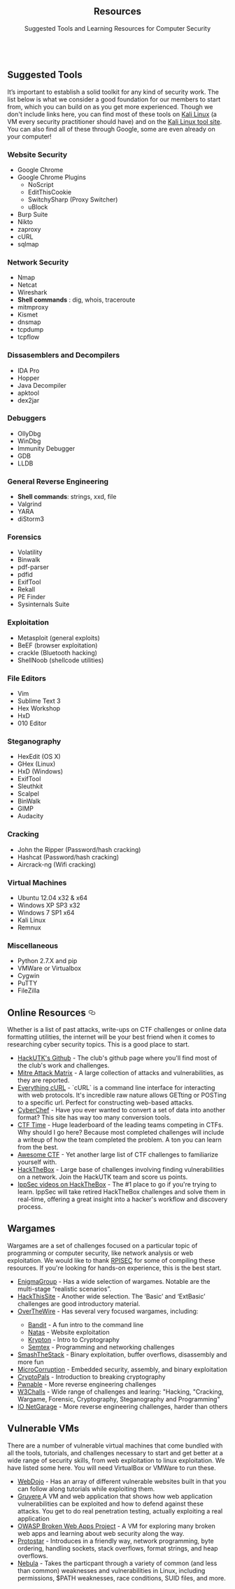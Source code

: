 ---
---

<section id="main" class="container">
	<header>
	<h2>Resources</h2>
	<p>Suggested Tools and Learning Resources for Computer Security</p>
	</header>
	<div class="box">
	<span class="image featured"><img src="images/headers/code.png" alt="" /></span>
	<h2>Suggested Tools</h2>
	<p>It’s important to establish a solid toolkit for any kind of security work. The list below is what we consider a good foundation for our members to start from, which you can build on as you get more experienced. Though we don't include links here, you can find most of these tools on <a href="https://www.kali.org/" target="_blank">Kali Linux</a> (a VM every security practitioner should have) and on the <a href="http://tools.kali.org/" target="_blank">Kali Linux tool site</a>. You can also find all of these through Google, some are even already on your computer!</p>
	<div class="row">
		<div class="3u 12u(mobilep)">
		<h3>Website Security</h3>
		<ul>
			<li>Google Chrome</li>
			<li>Google Chrome Plugins
			<ul class="nested">
				<li>NoScript</li>
				<li>EditThisCookie</li>
				<li>SwitchySharp (Proxy Switcher)</li>
				<li>uBlock</li>
			</ul>
			</li>
			<li>Burp Suite</li>
			<li>Nikto</li>
			<li>zaproxy</li>
			<li>cURL</li>
			<li>sqlmap</li>
		</ul>
		</div>
		<div class="3u 12u(mobilep)">
		<h3>Network Security</h3>
		<ul>
			<li>Nmap</li>
			<li>Netcat</li>
			<li>Wireshark</li>
			<li><b>Shell commands</b> : dig, whois, traceroute</li>
			<li>mitmproxy</li>
			<li>Kismet</li>
			<li>dnsmap</li>
			<li>tcpdump</li>
			<li>tcpflow</li>
		</ul>
		</div>
		<div class="3u 12u(mobilep)">
		<h3>Dissasemblers and Decompilers</h3>
		<ul>
			<li>IDA Pro</li>
			<li>Hopper</li>
			<li>Java Decompiler</li>
			<li>apktool</li>
			<li>dex2jar</li>
		</ul>
		</div>
		<div class="3u 12u(mobilep)">
		<h3>Debuggers</h3>
		<ul>
			<li>OllyDbg</li>
			<li>WinDbg</li>
			<li>Immunity Debugger</li>
			<li>GDB</li>
			<li>LLDB</li>
		</ul>
		</div>
	</div>
	<div class="row">
		<div class="3u 12u(mobilep)">
		<h3>General Reverse Engineering</h3>
		<ul>
			<li><b>Shell commands</b>: strings, xxd, file</li>
			<li>Valgrind</li>
			<li>YARA</li>
			<li>diStorm3</li>
		</ul>
		</div>
		<div class="3u 12u(mobilep)">
		<h3>Forensics</h3>
		<ul>
			<li>Volatility</li>
			<li>Binwalk</li>
			<li>pdf-parser</li>
			<li>pdfid</li>
			<li>ExifTool</li>
			<li>Rekall</li>
			<li>PE Finder</li>
			<li>Sysinternals Suite</li>
		</ul>
		</div>
		<div class="3u 12u(mobilep)">
		<h3>Exploitation</h3>
		<ul>
			<li>Metasploit (general exploits)</li>
			<li>BeEF (browser exploitation)</li>
			<li>crackle (Bluetooth hacking)</li>
			<li>ShellNoob (shellcode utilities)</li>
		</ul>
		</div>
		<div class="3u 12u(mobilep)">
		<h3>File Editors</h3>
		<ul>
			<li>Vim</li>
			<li>Sublime Text 3</li>
			<li>Hex Workshop</li>
			<li>HxD</li>
			<li>010 Editor</li>
		</ul>
		</div>
	</div>
	<div class="row">
		<div class="3u 12u(mobilep)">
		<h3>Steganography</h3>
		<ul>
			<li>HexEdit (OS X)</li>
			<li>GHex (Linux)</li>
			<li>HxD (Windows)</li>
			<li>ExifTool</li>
			<li>Sleuthkit</li>
			<li>Scalpel</li>
			<li>BinWalk</li>
			<li>GIMP</li>
			<li>Audacity</li>
		</ul>
		</div>
		<div class="3u 12u(mobilep)">
		<h3>Cracking</h3>
		<ul>
			<li>John the Ripper (Password/hash cracking)</li>
			<li>Hashcat (Password/hash cracking)</li>
			<li>Aircrack-ng (Wifi cracking)</li>
		</ul>
		</div>
		<div class="3u 12u(mobilep)">
		<h3>Virtual Machines</h3>
		<ul>
			<li>Ubuntu 12.04 x32 & x64</li>
			<li>Windows XP SP3 x32</li>
			<li>Windows 7 SP1 x64</li>
			<li>Kali Linux</li>
			<li>Remnux</li>
		</ul>
		</div>
		<div class="3u 12u(mobilep)">
		<h3>Miscellaneous</h3>
		<ul>
			<li>Python 2.7.X and pip</li>
			<li>VMWare or Virtualbox</li>
			<li>Cygwin</li>
			<li>PuTTY</li>
			<li>FileZilla</li>
		</ul>
		</div>
	</div>
	</div>
	<div id='online-resources' class="box">
	<h2 class="anchor">Online Resources
		<a href="#online-resources">
		<svg class="octicon octicon-link" viewBox="0 0 16 16" version="1.1" width="16" height="16" aria-hidden="true"><path fill-rule="evenodd" d="M4 9h1v1H4c-1.5 0-3-1.69-3-3.5S2.55 3 4 3h4c1.45 0 3 1.69 3 3.5 0 1.41-.91 2.72-2 3.25V8.59c.58-.45 1-1.27 1-2.09C10 5.22 8.98 4 8 4H4c-.98 0-2 1.22-2 2.5S3 9 4 9zm9-3h-1v1h1c1 0 2 1.22 2 2.5S13.98 12 13 12H9c-.98 0-2-1.22-2-2.5 0-.83.42-1.64 1-2.09V6.25c-1.09.53-2 1.84-2 3.25C6 11.31 7.55 13 9 13h4c1.45 0 3-1.69 3-3.5S14.5 6 13 6z"></path></svg>
		</a>
	</h2>
	<p>Whether is a list of past attacks, write-ups on CTF challenges or online data formatting utilities, the internet will be your best friend when it comes to researching cyber security topics. This is a good place to start.</p>
	<div class="row">
		<div class="12u 12u(mobilep)">
		<ul>
			<li><a href="https://github.com/hackutk" target="_blank">HackUTK's Github</a> - The club's github page where you'll find most of the club's work and challenges.</li>
			<li><a href="https://attack.mitre.org/" target="_blank">Mitre Attack Matrix</a> - A large collection of attacks and vulnerabilities, as they are reported.</li>
			<li><a href="https://ec.haxx.se/" target="_blank">Everything cURL</a> - `cURL` is a command line interface for interacting with web protocols. It's incredible raw nature allows GETting or POSTing to a specific url. Perfect for constructing web-based attacks.</li>
			<li><a href="https://gchq.github.io/CyberChef/" target="_blank">CyberChef</a> - Have you ever wanted to convert a set of data into another format? This site has way too many conversion tools.</li>
			<li><a href="https://ctftime.org/" target="_blank">CTF Time</a> - Huge leaderboard of the leading teams competing in CTFs. Why should I go here? Because most completed challenges will include a writeup of how the team completed the problem. A ton you can learn from the best.</li>
			<li><a href="https://apsdehal.in/awesome-ctf/" target="_blank">Awesome CTF</a> - Yet another large list of CTF challenges to familiarize yourself with.</li>
			<li><a href="https://hackthebox.eu" target="_blank">HackTheBox</a> - Large base of challenges involving finding vulnerabilities on a network. Join the HackUTK team and score us points.</li>
			<li><a href="https://www.youtube.com/channel/UCa6eh7gCkpPo5XXUDfygQQA" target="_blank">IppSec videos on HackTheBox</a> - The #1 place to go if you're trying to learn. IppSec will take retired HackTheBox challenges and solve them in real-time, offering a great insight into a hacker's workflow and discovery process.</li>
		</ul>
		</div>
	</div>
	</div>
	<div class="box">
	<h2>Wargames</h2>
	<p>Wargames are a set of challenges focused on a particular topic of programming or computer security, like network analysis or web exploitation. We would like to thank <a href="https://rpis.ec">RPISEC</a> for some of compiling these resources. If you're looking for hands-on experience, this is the best start.</p>
	<div class="row">
		<div class="12u 12u(mobilep)">
		<ul>
			<li><a href="https://www.enigmagroup.org/" target="_blank">EnigmaGroup</a> - Has a wide selection of wargames. Notable are the multi-stage “realistic scenarios”.</li>
			<li><a href="https://www.hackthissite.org/" target="_blank">HackThisSite</a> - Another wide selection. The ‘Basic’ and ‘ExtBasic’ challenges are good introductory material.</li>
			<li><a href="https://overthewire.org/wargames/" target="_blank">OverTheWire</a> - Has several very focused wargames, including:</li>
			<ul class="nested">
			<li><a href="http://overthewire.org/wargames/bandit/" target="_blank">Bandit</a> - A fun intro to the command line</li>
			<li><a href="http://overthewire.org/wargames/natas/" target="_blank">Natas</a> - Website exploitation</li>
			<li><a href="http://overthewire.org/wargames/krypton/krypton0.html" target="_blank">Krypton</a> - Intro to Cryptography</li>
			<li><a href="http://overthewire.org/wargames/semtex/" target="_blank">Semtex</a> - Programming and networking challenges</li>
			</ul>
			<li><a href="http://smashthestack.org/" target="_blank">SmashTheStack</a> - Binary exploitation, buffer overflows, disassembly and more fun</li>
			<li><a href="https://microcorruption.com/login" target="_blank">MicroCorruption</a> - Embedded security, assembly, and binary exploitation</li>
			<li><a href="http://cryptopals.com/" target="_blank">CryptoPals</a> - Introduction to breaking cryptography</li>
			<li><a href="http://pwnable.kr/" target="_blank">Pwnable</a> - More reverse engineering challenges</li>
			<li><a href="https://w3challs.com/" target="_blank">W3Challs</a> - Wide range of challenges and learing: "Hacking, "Cracking, Wargame, Forensic, Cryptography, Steganography and Programming"</li>
			<li><a href="http://io.netgarage.org/" target="_blank">IO NetGarage</a> - More reverse engineering challenges, harder than others</li>
		</ul>
		</div>
	</div>
	</div>
	<div class="box">
	<h2>Vulnerable VMs</h2>
	<p>There are a number of vulnerable virtual machines that come bundled with all the tools, tutorials, and challenges necessary to start and get better at a wide range of security skills, from web exploitation to linux exploitation. We have listed some here. You will need VirtualBox or VMWare to run these.</p>
	<div class="row">
		<div class="12u 12u(mobilep)">
		<ul>
			<li><a href="https://www.mavensecurity.com/resources/web-security-dojo/" target="_blank">WebDojo</a> - Has an array of different vulnerable websites built in that you can follow along tutorials while exploiting them.</li>
			<li><a href="https://google-gruyere.appspot.com/" target="_blank">Gruyere </a> A VM and web application that shows how web application vulnerabilities can be exploited and how to defend against these attacks. You get to do real penetration testing, actually exploiting a real application</li>
			<li><a href="https://www.owasp.org/index.php/OWASP_Broken_Web_Applications_Project" target="_blank">OWASP Broken Web Apps Project</a> - A VM for exploring many broken web apps and learning about web security along the way.</li>
			<li><a href="https://exploit-exercises.com/protostar/" target="_blank">Protostar</a> - Introduces in a friendly way, network programming, byte ordering, handling sockets, stack overflows, format strings, and heap overflows.</li>
			<li><a href="https://exploit-exercises.com/nebula/  " target="_blank">Nebula</a> - Takes the particpant through a variety of common (and less than common) weaknesses and vulnerabilities in Linux, including permissions, $PATH weaknesses, race conditions, SUID files, and more.</li>
		</ul>
		</div>
	</div>
	</div>
</section>
